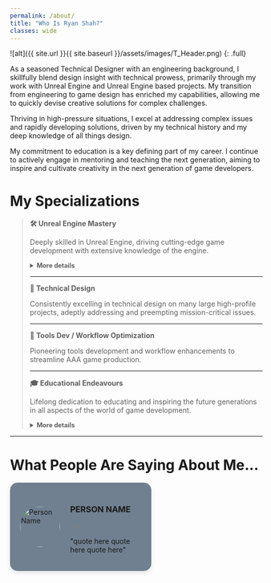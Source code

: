 ```yaml
---
permalink: /about/
title: "Who Is Ryan Shah?"
classes: wide
---
```


![alt]({{ site.url }}{{ site.baseurl }}/assets/images/T_Header.png)
{: .full}

As a seasoned Technical Designer with an engineering background, I skillfully blend design insight with technical prowess, primarily through my work with Unreal Engine and Unreal Engine based projects. My transition from engineering to game design has enriched my capabilities, allowing me to quickly devise creative solutions for complex challenges.

Thriving in high-pressure situations, I excel at addressing complex issues and rapidly developing solutions, driven by my technical history and my deep knowledge of all things design.

My commitment to education is a key defining part of my career. I continue to actively engage in mentoring and teaching the next generation, aiming to inspire and cultivate creativity in the next generation of game developers.

# My Specializations

> **🛠️ Unreal Engine Mastery**
>
> Deeply skilled in Unreal Engine, driving cutting-edge game development with extensive knowledge of the engine.
>
> <details>
> <summary style="font-size: 0.9em;"><strong>More details</strong></summary>
> <div id="moreUe">
> <p>My professional journey with Unreal Engine began in 2014 and has since become a cornerstone of my career. Throughout the years of working directly with the engine, I have worked both directly and indirectly with Epic Games; working on their titles and adding additional improvements to the engine.</p>
> <p>I have a vast knowledge of many facets of the engine, including bleeding edge features. I have contributed directly to the code base of the engine and was one of the original collaborators on the marketplace submission guidelines.</p>
> <p>I have written multiple published books on the engine and I am incredibly proud of my educational endeavours with the engine. I was one of the first recipients of an Unreal Engine megagrant in appreciation to my educational efforts.</p>
> <p>I live and breathe Unreal Engine and I pride myself on my vast knowledge of the inner works of the engine and the best practices to make the most out of such a powerful tool.</p>
> </div>
> </details>
>
> ---
> 
> **📐 Technical Design**
>
> Consistently excelling in technical design on many large high-profile projects, adeptly addressing and preempting mission-critical issues.
>
> ---
>
> **🔧 Tools Dev / Workflow Optimization**
>
> Pioneering tools development and workflow enhancements to streamline AAA game production.
>
> ---
> 
> **🎓 Educational Endeavours**
>
> Lifelong dedication to educating and inspiring the future generations in all aspects of the world of game development.
>
> <details>
> <summary style="font-size: 0.9em;"><strong>More details</strong></summary>
> <div id="moreEdu">
> <p>Education is the core of my career. I've written numerous books that have found audiences worldwide, including in China, enriching knowledge of Unreal Engine and game design.</p>
> <p>My previous educational website served as a significant resource, featuring Unreal projects that have attracted a global audience and used well over 100TB of bandwidth, underscoring the extensive reach and impact of these materials.</p>
> <p>Regularly engaging in industry talks and events, I am committed to inspiring and mentoring the next generation of game developers, aiming to steer them towards innovative and outstanding practices in their careers.</p>
> </div>
> </details>
---

# What People Are Saying About Me...
<div style="display: flex; flex-wrap: wrap; gap: 20px; justify-content: space-between;">
  <div style="flex: 0 0 48%; background: #708090; border-radius: 15px; padding: 20px; box-shadow: 0 4px 8px rgba(0,0,0,0.1);">
    <div style="display: flex; align-items: center; gap: 20px;">
      <img src="path_to_image" alt="Person Name" style="width: 80px; height: 80px; border-radius: 50%;">
      <div>
        <h3>PERSON NAME</h3>
        <p style="font-style: italic; color: grey; font-size: smaller;">role</p>
        <p>"quote here quote here quote here"</p>
      </div>
    </div>
  </div>
  <!-- Repeat the above div block three more times for the other team members -->
</div>